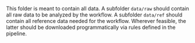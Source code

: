This folder is meant to contain all data.
A subfolder `data/raw` should contain all raw data to be analyzed by the workflow.
A subfolder `data/ref` should contain all reference data needed for the workflow.
Wherever feasible, the latter should be downloaded programmatically via rules defined in the pipeline.
